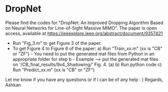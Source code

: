 # DropNet
Please find the codes for "DropNet: An Improved Dropping Algorithm Based on Neural Networks for Line-of-Sight Massive MIMO".
The paper is open access, available at https://ieeexplore.ieee.org/abstract/document/9357421

- Run "Fig_3.m" to get Figure 3 of the paper.
- To get Figure 4 to Figure 6 of the paper:
    a) Run "Train_xx.m" (xx is "CB" or "ZF") 
        - You need to put the generated mat files from Python in an appropriate folder for step b
            - Example --> put the generated mat files on '/CB_final_results/9x4_Shadowing/' Fig. 4. (a)
    b) Run python code
    c) Run "Predict_xx.m" (xx is "CB" or "ZF")
    
    
Let me know if you have any questions or if I can be of any help : )
Regards,
Ashkan
